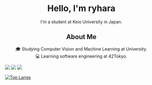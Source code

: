 <h1 align="center">Hello, I'm ryhara</h1>
<p align="center">
  I'm a student at Keio University in Japan.
</p>
<h2 align="center">About Me</h2>
<p align="center">
  🎓 Studying Computer Vision and Machine Learning at University. <br>
  💻  Learning software engineering at 42Tokyo.
</p>

![](http://github-profile-summary-cards.vercel.app/api/cards/profile-details?username=ryhara&theme=github)
![](http://github-profile-summary-cards.vercel.app/api/cards/stats?username=ryhara&theme=github)
![](http://github-profile-summary-cards.vercel.app/api/cards/productive-time?username=ryhara&theme=github&utcOffset=9)


[![Top Langs](https://github-readme-stats.vercel.app/api/top-langs/?username=ryhara&layout=donut-vertical&langs_count=20&hide=jupyter%20notebook,html,Objective-C)](https://github.com/anuraghazra/github-readme-stats)

<!-- https://jackswim3411.hatenablog.com/entry/2021/09/18/205206 -->
<!--
<p align="left"> 
  <img alt="Top Langs" height="150px" src="https://github-readme-stats.vercel.app/api/top-langs/?username=ryhara&layout=compact&show_icons=true&theme=vue-dark" />
  <img alt="github stats" height="150px" src="https://github-readme-stats.vercel.app/api?username=ryhara&theme=vue-dark&show_icons=ture" />
</p>
-->
<!-- https://zenn.dev/a_ichi1/articles/0411396e6b887d -->

<!-- [![trophy](https://github-profile-trophy.vercel.app/?username=ryhara&theme=onedark&column=7)](https://github.com/ryo-ma/github-profile-trophy)
 -->
<!-- https://zenn.dev/a_ichi1/articles/64f353e23408b9 -->
<!-- icons https://rahuldkjain.github.io/gh-profile-readme-generator/ -->



